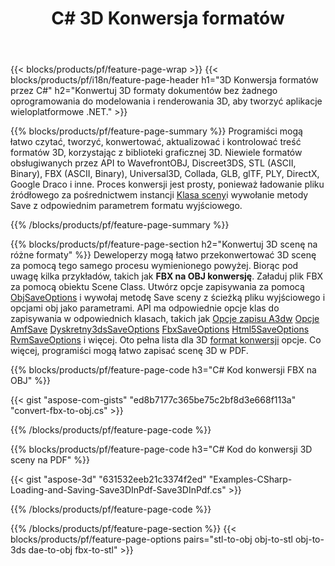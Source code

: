 ﻿---
title: C# 3D Konwersja formatów
url: /pl/net/conversion/
description: Konwertuj 3D formaty 3ds 3mf amf ase att dae drc dxf fbx gltf jt obj ply rvm stl u3d usdz usd vrml x z kilkoma wierszami kodu C# za pomocą biblioteki .NET.
---
{{< blocks/products/pf/feature-page-wrap >}}
{{< blocks/products/pf/i18n/feature-page-header h1="3D Konwersja formatów przez C#" h2="Konwertuj 3D formaty dokumentów bez żadnego oprogramowania do modelowania i renderowania 3D, aby tworzyć aplikacje wieloplatformowe .NET." >}}

{{% blocks/products/pf/feature-page-summary %}}
Programiści mogą łatwo czytać, tworzyć, konwertować, aktualizować i kontrolować treść formatów 3D, korzystając z biblioteki graficznej 3D. Niewiele formatów obsługiwanych przez API to WavefrontOBJ, Discreet3DS, STL (ASCII, Binary), FBX (ASCII, Binary), Universal3D, Collada, GLB, glTF, PLY, DirectX, Google Draco i inne. Proces konwersji jest prosty, ponieważ ładowanie pliku źródłowego za pośrednictwem instancji [Klasa sceny](https://apireference.aspose.com/3d/net/aspose.threed/scene)i wywołanie metody Save z odpowiednim parametrem formatu wyjściowego.

{{% /blocks/products/pf/feature-page-summary %}}

{{% blocks/products/pf/feature-page-section h2="Konwertuj 3D scenę na różne formaty" %}}
Deweloperzy mogą łatwo przekonwertować 3D scenę za pomocą tego samego procesu wymienionego powyżej. Biorąc pod uwagę kilka przykładów, takich jak **FBX na OBJ konwersję**. Załaduj plik FBX za pomocą obiektu Scene Class. Utwórz opcje zapisywania za pomocą [ObjSaveOptions](https://apireference.aspose.com/3d/net/aspose.threed.formats/objsaveoptions) i wywołaj metodę Save sceny z ścieżką pliku wyjściowego i opcjami obj jako parametrami. API ma odpowiednie opcje klas do zapisywania w odpowiednich klasach, takich jak [Opcje zapisu A3dw](https://apireference.aspose.com/3d/net/aspose.threed.formats/a3dwsaveoptions) [Opcje AmfSave](https://apireference.aspose.com/3d/net/aspose.threed.formats/amfsaveoptions) [Dyskretny3dsSaveOptions](https://apireference.aspose.com/3d/net/aspose.threed.formats/discreet3dssaveoptions) [FbxSaveOptions](https://apireference.aspose.com/3d/net/aspose.threed.formats/fbxsaveoptions) [Html5SaveOptions](https://apireference.aspose.com/3d/net/aspose.threed.formats/html5saveoptions) [RvmSaveOptions](https://apireference.aspose.com/3d/net/aspose.threed.formats/rvmsaveoptions) i więcej. Oto pełna lista dla 3D [format konwersji](https://apireference.aspose.com/3d/net/aspose.threed.formats) opcje. Co więcej, programiści mogą łatwo zapisać scenę 3D w PDF.

{{% blocks/products/pf/feature-page-code h3="C# Kod konwersji FBX na OBJ" %}}

{{< gist "aspose-com-gists" "ed8b7177c365be75c2bf8d3e668f113a" "convert-fbx-to-obj.cs" >}}

{{% /blocks/products/pf/feature-page-code %}}

{{% blocks/products/pf/feature-page-code h3="C# Kod do konwersji 3D sceny na PDF" %}}

{{< gist "aspose-3d" "631532eeb21c3374f2ed" "Examples-CSharp-Loading-and-Saving-Save3DInPdf-Save3DInPdf.cs" >}}

{{% /blocks/products/pf/feature-page-code %}}


{{% /blocks/products/pf/feature-page-section %}}
{{< blocks/products/pf/feature-page-options pairs="stl-to-obj obj-to-stl obj-to-3ds dae-to-obj fbx-to-stl" >}}